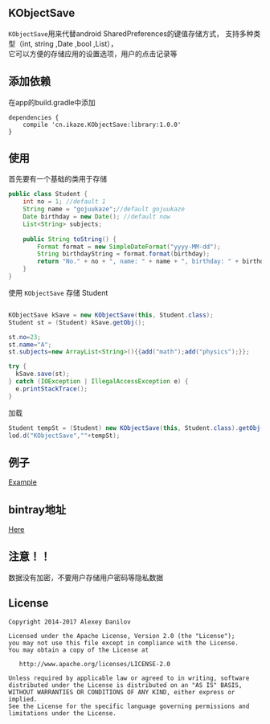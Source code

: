 ## KObjectSave
`KObjectSave`用来代替android SharedPreferences的键值存储方式，
支持多种类型（int, string ,Date ,bool ,List），  
它可以方便的存储应用的设置选项，用户的点击记录等


## 添加依赖
在app的build.gradle中添加
```
dependencies {
    compile 'cn.ikaze.KObjectSave:library:1.0.0'
}
```

## 使用
首先要有一个基础的类用于存储
```java
public class Student {
    int no = 1; //default 1
    String name = "gojuukaze";//default gojuukaze
    Date birthday = new Date(); //default now
    List<String> subjects;
    
    public String toString() {
        Format format = new SimpleDateFormat("yyyy-MM-dd");
        String birthdayString = format.format(birthday);
        return "No." + no + ", name: " + name + ", birthday: " + birthdayString + ", subjects: " + subjects;
    }
}
```
使用 `KObjectSave` 存储 Student
```java

KObjectSave kSave = new KObjectSave(this, Student.class);
Student st = (Student) kSave.getObj();

st.no=23;
st.name="A";
st.subjects=new ArrayList<String>(){{add("math");add("physics");}};

try {
  kSave.save(st);
} catch (IOException | IllegalAccessException e) {
  e.printStackTrace();
}
```

加载
```java
Student tempSt = (Student) new KObjectSave(this, Student.class).getObj();
lod.d("KObjectSave",""+tempSt);
```

## 例子
[Example](https://github.com/gojuukaze/KObjectSave/tree/master/sample)


## bintray地址
[Here](https://bintray.com/gojuukaze/maven/KObjectSave)

## 注意！！

数据没有加密，不要用户存储用户密码等隐私数据

## License

    Copyright 2014-2017 Alexey Danilov

    Licensed under the Apache License, Version 2.0 (the "License");
    you may not use this file except in compliance with the License.
    You may obtain a copy of the License at

       http://www.apache.org/licenses/LICENSE-2.0

    Unless required by applicable law or agreed to in writing, software
    distributed under the License is distributed on an "AS IS" BASIS,
    WITHOUT WARRANTIES OR CONDITIONS OF ANY KIND, either express or implied.
    See the License for the specific language governing permissions and
    limitations under the License.
